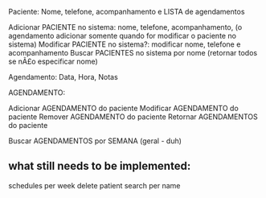 Paciente:
Nome, telefone, acompanhamento e LISTA de agendamentos

Adicionar PACIENTE no sistema: nome, telefone, acompanhamento, (o agendamento adicionar somente quando for modificar o paciente no sistema)
Modificar PACIENTE no sistema?: modificar nome, telefone e acompanhamento
Buscar PACIENTES no sistema por nome (retornar todos se nÃ£o especificar nome)

Agendamento:
Data, Hora, Notas

AGENDAMENTO:

Adicionar AGENDAMENTO do paciente
Modificar AGENDAMENTO do paciente
Remover AGENDAMENTO do paciente
Retornar AGENDAMENTOS do paciente

Buscar AGENDAMENTOS por SEMANA (geral - duh)

## what still needs to be implemented:

schedules per week
delete patient
search per name
